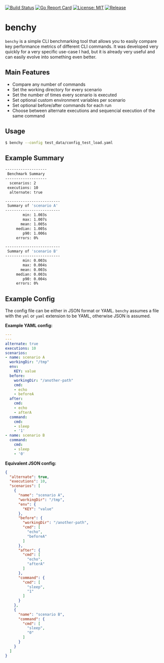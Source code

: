 [![Build Status](https://travis-ci.com/sha1n/benchy.svg?branch=master)](https://travis-ci.com/sha1n/benchy)
[![Go Report Card](https://goreportcard.com/badge/github.com/sha1n/benchy)](https://goreportcard.com/report/github.com/sha1n/benchy)
[![License: MIT](https://img.shields.io/badge/License-MIT-yellow.svg)](https://opensource.org/licenses/MIT)
[![Release](https://img.shields.io/github/release/sha1n/benchy.svg?style=flat-square)](https://github.com/sha1n/benchy/releases)

# benchy
`benchy` is a simple CLI benchmarking tool that allows you to easily compare key performance metrics of different CLI commands. It was developed very quickly for a very specific use-case I had, but it is already very useful and can easily evolve into something even better.

## Main Features
- Compare any number of commands
- Set the working directory for every scenario
- Set the number of times every scenario is executed
- Set optional custom environment variables per scenario
- Set optional before/after commands for each run
- Choose between alternate executions and sequencial execution of the same command

## Usage
```bash
$ benchy --config test_data/config_test_load.yaml
```

## Example Summary 
```bash
-------------------
 Benchmark Summary
-------------------
  scenarios: 2
 executions: 10
  alternate: true

-------------------------
 Summary of 'scenario A'
-------------------------
        min: 1.003s
        max: 1.007s
       mean: 1.005s
     median: 1.005s
        p90: 1.006s
     errors: 0%

-------------------------
 Summary of 'scenario B'
-------------------------
        min: 0.003s
        max: 0.004s
       mean: 0.003s
     median: 0.003s
        p90: 0.004s
     errors: 0%
```

## Example Config
The config file can be either in JSON format or YAML. `benchy` assumes a file with the `yml` or `yaml` extension to be YAML, otherwise JSON is assumed.

**Example YAML config:**
```yaml
---
---
alternate: true
executions: 10
scenarios:
- name: scenario A
  workingDir: "/tmp"
  env:
    KEY: value
  before:
    workingDir: "/another-path"
    cmd:
    - echo
    - beforeA
  after:
    cmd:
    - echo
    - afterA
  command:
    cmd:
    - sleep
    - '1'
- name: scenario B
  command:
    cmd:
    - sleep
    - '0'
```

**Equivalent JSON config:**
```json
{
  "alternate": true,
  "executions": 10,
  "scenarios": [
    {
      "name": "scenario A",
      "workingDir": "/tmp",
      "env": {
        "KEY": "value"
      },
      "before": {
        "workingDir": "/another-path",
        "cmd": [
          "echo",
          "beforeA"
        ]
      },
      "after": {
        "cmd": [
          "echo",
          "afterA"
        ]
      },
      "command": {
        "cmd": [
          "sleep",
          "1"
        ]
      }
    },
    {
      "name": "scenario B",
      "command": {
        "cmd": [
          "sleep",
          "0"
        ]
      }
    }
  ]
}
```
